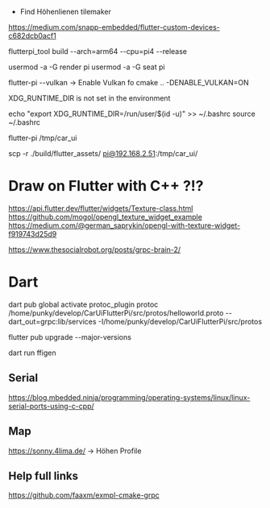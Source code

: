 * Find Höhenlienen tilemaker

https://medium.com/snapp-embedded/flutter-custom-devices-c682dcb0acf1


flutterpi_tool build --arch=arm64 --cpu=pi4 --release

usermod -a -G render pi
usermod -a -G seat pi

flutter-pi --vulkan -> Enable Vulkan
fo
cmake .. -DENABLE_VULKAN=ON

XDG_RUNTIME_DIR is not set in the environment

echo "export XDG_RUNTIME_DIR=/run/user/$(id -u)" >> ~/.bashrc
source ~/.bashrc

flutter-pi /tmp/car_ui

scp -r ./build/flutter_assets/ pi@192.168.2.51:/tmp/car_ui/

# Draw on Flutter with C++ ?!?
https://api.flutter.dev/flutter/widgets/Texture-class.html
https://github.com/mogol/opengl_texture_widget_example
https://medium.com/@german_saprykin/opengl-with-texture-widget-f919743d25d9

https://www.thesocialrobot.org/posts/grpc-brain-2/

# Dart

dart pub global activate protoc_plugin
protoc /home/punky/develop/CarUiFlutterPi/src/protos/helloworld.proto --dart_out=grpc:lib/services -I/home/punky/develop/CarUiFlutterPi/src/protos

flutter pub upgrade --major-versions

dart run ffigen

## Serial

https://blog.mbedded.ninja/programming/operating-systems/linux/linux-serial-ports-using-c-cpp/

## Map
https://sonny.4lima.de/ -> Höhen Profile

## Help full links
https://github.com/faaxm/exmpl-cmake-grpc
